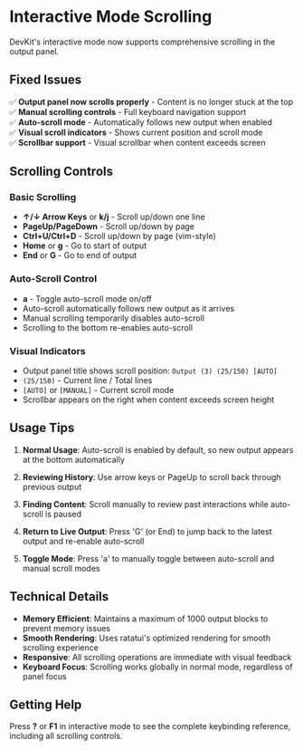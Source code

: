 # Interactive Mode Scrolling

DevKit's interactive mode now supports comprehensive scrolling in the output panel.

## Fixed Issues

✅ **Output panel now scrolls properly** - Content is no longer stuck at the top  
✅ **Manual scrolling controls** - Full keyboard navigation support  
✅ **Auto-scroll mode** - Automatically follows new output when enabled  
✅ **Visual scroll indicators** - Shows current position and scroll mode  
✅ **Scrollbar support** - Visual scrollbar when content exceeds screen  

## Scrolling Controls

### Basic Scrolling
- **↑/↓ Arrow Keys** or **k/j** - Scroll up/down one line
- **PageUp/PageDown** - Scroll up/down by page
- **Ctrl+U/Ctrl+D** - Scroll up/down by page (vim-style)
- **Home** or **g** - Go to start of output
- **End** or **G** - Go to end of output

### Auto-Scroll Control  
- **a** - Toggle auto-scroll mode on/off
- Auto-scroll automatically follows new output as it arrives
- Manual scrolling temporarily disables auto-scroll
- Scrolling to the bottom re-enables auto-scroll

### Visual Indicators
- Output panel title shows scroll position: `Output (3) (25/150) [AUTO]`
- `(25/150)` - Current line / Total lines
- `[AUTO]` or `[MANUAL]` - Current scroll mode
- Scrollbar appears on the right when content exceeds screen height

## Usage Tips

1. **Normal Usage**: Auto-scroll is enabled by default, so new output appears at the bottom automatically

2. **Reviewing History**: Use arrow keys or PageUp to scroll back through previous output

3. **Finding Content**: Scroll manually to review past interactions while auto-scroll is paused

4. **Return to Live Output**: Press 'G' (or End) to jump back to the latest output and re-enable auto-scroll

5. **Toggle Mode**: Press 'a' to manually toggle between auto-scroll and manual scroll modes

## Technical Details

- **Memory Efficient**: Maintains a maximum of 1000 output blocks to prevent memory issues
- **Smooth Rendering**: Uses ratatui's optimized rendering for smooth scrolling experience  
- **Responsive**: All scrolling operations are immediate with visual feedback
- **Keyboard Focus**: Scrolling works globally in normal mode, regardless of panel focus

## Getting Help

Press **?** or **F1** in interactive mode to see the complete keybinding reference, including all scrolling controls.